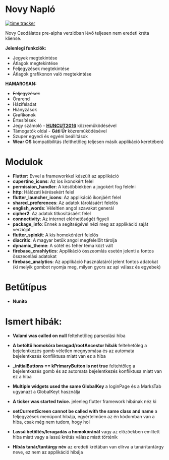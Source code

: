 # Novy Napló
[![time tracker](https://wakatime.com/badge/github/NovySoft/novyNaplo.svg)](https://wakatime.com/badge/github/NovySoft/novyNaplo)

Novy Csodálatos pre-alpha verzióban lévő teljesen nem eredeti kréta kliense.

**Jelenlegi funkciók:**
* Jegyek megtekintése
* Átlagok megtekintése
* Feljegyzések megtekintése
* Átlagok grafikonon való megtekintése

**HAMAROSAN:**
* ~~Feljegyzések~~
* Órarend
* Házifeladat
* Hiányzások
* ~~Grafikonok~~
* Értesítések
* Jegy számoló - **[HUNCUT2016](https://github.com/huncut2016)** közreműködésével
* Támogatók oldal - **Gáti Úr** közreműködésével
* Szuper egyedi és egyéni beállítások
* **Wear OS** kompatibilitás (felthetőleg teljesen másik applikáció keretében)

# Modulok
* **Flutter:** Evvel a frameworkkel készült az applikáció
* **cupertino_icons**: Az ios ikonokért felel
* **permission_handler**: A későbbiekben a jogokért fog felelni
* **http**: Hálózati kérésekért felel
* **flutter_launcher_icons**: Az applikáció ikonjáért felel
* **shared_preferences**: Az adatok tárolásáért felelős
* **english_words**: Véleltlen angol szavakat generál
* **cipher2**: Az adatok titkosításáért felel
* **connectivity**: Az internet elérhetőségét figyeli
* **package_info**: Ennek a segítségével nézi meg az applikáció saját verzióját
* **flutter_spinkit**: A kis homokóráért felelős
* **diacritic**: A magyar betűk angol megfelelőit tárolja
* **dynamic_theme**: A sötét és fehér téma közt vált
* **firebase_crashlytics**: Applikáció összeomlás esetén jelenti a fontos összeonlási adatokat
* **firebase_analytics**: Az applikáció használatáról jelent fontos adatokat (ki melyik gombot nyomja meg, milyen gyors az api válasz és egyebek)


# Betűtípus
* **Nunito**

# Ismert hibák:
* **Valami was called on null** feltehetőleg parseolási hiba
* **A betöltő homokóra beragad/rootAncestor hibák** feltehetőleg a bejelentkezés gomb véletlen megnyomása és az automata bejelentkezés konfliktusa miatt van ez a hiba
* **_initialButtons == kPrimaryButton is not true** feltehtőleg a bejelentkezés gomb és az automata bejelentkezés konfliktusa miatt van ez a hiba
* **Multiple widgets used the same GlobalKey** a loginPage és a MarksTab ugyanazt a GlobalKeyt használja
* **A ticker was started twice.** jelenleg flutter framework hibának néz ki
* **setCurrentScreen cannot be called with the same class and name** a feljegyzések menüpont hibája, egyértelműen az én kódomban van a hiba, csak még nem tudom, hogy hol


* **Lassú betöltés/leragadás a homokóránál** vagy az előzőekben említett hiba miatt vagy a lassú krétás válasz miatt történik
* **Hibás tanár/tantárgy név** az eredeti krétában van elírva a tanár/tantárgy neve, ez nem az applikáció hibája
